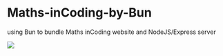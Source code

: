 # Maths-inCoding-by-Bun
using Bun to bundle Maths inCoding website and NodeJS/Express server


![](https://github.com/tobyStone/Maths-inCoding-Website-Server/blob/main/gif_folder/front%20page%20maths%20inCoding.gif)
